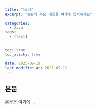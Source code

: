```yaml
---
title: "test"
excerpt: "본문의 주요 내용을 여기에 입력하세요"

categories:
  - Java
tags:
  - [test]


toc: true
toc_sticky: true

date: 2025-09-19
last_modified_at: 2025-09-19
---
```


## 본문

본문은 여기에 ...
